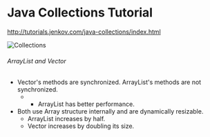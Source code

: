 # Java Collections Tutorial

http://tutorials.jenkov.com/java-collections/index.html

![Collections](https://i.stack.imgur.com/XhKOu.jpg)

######  ArrayList and Vector

* Vector's methods are synchronized. ArrayList's methods are not synchronized.
    * * ArrayList has better performance.
* Both use Array structure internally and are dynamically resizable.
    * ArrayList increases by half.
    * Vector increases by doubling its size.
 